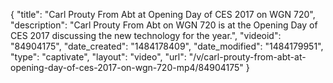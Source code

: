 {
    "title": "Carl Prouty From Abt at Opening Day of CES 2017 on WGN 720",
    "description": "Carl Prouty From Abt on WGN 720 is at the Opening Day of CES 2017 discussing the new technology for the year.",
    "videoid": "84904175",
    "date_created": "1484178409",
    "date_modified": "1484179951",
    "type": "captivate",
    "layout": "video",
    "url": "\/v\/carl-prouty-from-abt-at-opening-day-of-ces-2017-on-wgn-720-mp4\/84904175"
}